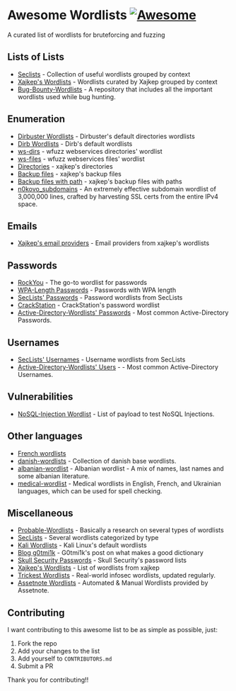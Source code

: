 # Awesome Wordlists [![Awesome](https://awesome.re/badge.svg)](https://awesome.re)
A curated list of wordlists for bruteforcing and fuzzing

## Lists of Lists
- [Seclists](https://github.com/danielmiessler/SecLists) - Collection of useful wordlists grouped by context
- [Xajkep's Wordlists](https://github.com/xajkep/wordlists) - Wordlists curated by Xajkep grouped by context
- [Bug-Bounty-Wordlists](https://github.com/Karanxa/Bug-Bounty-Wordlists) - A repository that includes all the important wordlists used while bug hunting.

## Enumeration
- [Dirbuster Wordlists](https://github.com/3ndG4me/KaliLists/tree/master/dirbuster) - Dirbuster's default directories wordlists
- [Dirb Wordlists](https://github.com/3ndG4me/KaliLists/tree/master/dirb) - Dirb's default wordlists
- [ws-dirs](https://github.com/3ndG4me/KaliLists/blob/master/wfuzz/webservices/ws-dirs.txt) - wfuzz webservices directories' wordlist
- [ws-files](https://github.com/3ndG4me/KaliLists/blob/master/wfuzz/webservices/ws-files.txt) - wfuzz webservices files' wordlist
- [Directories](https://github.com/xajkep/wordlists/blob/master/discovery/directory_only_one.small.txt) - xajkep's directories
- [Backup files](https://github.com/xajkep/wordlists/blob/master/discovery/backup_files_only.txt) - xajkep's backup files
- [Backup files with path](https://github.com/xajkep/wordlists/blob/master/discovery/backup_files_with_path.txt) - xajkep's backup files with paths
- [n0kovo_subdomains](https://github.com/n0kovo/n0kovo_subdomains) - An extremely effective subdomain wordlist of 3,000,000 lines, crafted by harvesting SSL certs from the entire IPv4 space.

## Emails
- [Xajkep's email providers](https://github.com/xajkep/wordlists/blob/master/misc/email_free_providers.txt) - Email providers from xajkep's wordlists

## Passwords
- [RockYou](https://github.com/brannondorsey/naive-hashcat/releases/download/data/rockyou.txt) - The go-to wordlist for passwords
- [WPA-Length Passwords](https://github.com/berzerk0/Probable-Wordlists/tree/master/Real-Passwords/WPA-Length) - Passwords with WPA length
- [SecLists' Passwords](https://github.com/danielmiessler/SecLists/tree/master/Passwords) - Password wordlists from SecLists
- [CrackStation](https://crackstation.net/crackstation-wordlist-password-cracking-dictionary.htm) - CrackStation's password wordlist
- [Active-Directory-Wordlists' Passwords](https://github.com/Cryilllic/Active-Directory-Wordlists/blob/master/Pass.txt) - Most common Active-Directory Passwords.

## Usernames
- [SecLists' Usernames](https://github.com/danielmiessler/SecLists/tree/master/Usernames) - Username wordlists from SecLists
- [Active-Directory-Wordlists' Users](https://github.com/Cryilllic/Active-Directory-Wordlists/blob/master/User.txt) -  - Most common Active-Directory Usernames.

## Vulnerabilities 
- [NoSQL-Injection Wordlist](https://github.com/cr0hn/nosqlinjection_wordlists/blob/master/mongodb_nosqli.txt) - List of payload to test NoSQL Injections.

## Other languages
- [French wordlists](https://github.com/clem9669/wordlists)
- [danish-wordlists](https://github.com/n0kovo/danish-wordlists) - Collection of danish base wordlists.
- [albanian-wordlist](https://github.com/its0x08/albanian-wordlist) - Albanian wordlist - A mix of names, last names and some albanian literature.
- [medical-wordlist](https://github.com/theophpo/medical-wordlist) - Medical wordlists in English, French, and Ukrainian languages, which can be used for spell checking.

## Miscellaneous
- [Probable-Wordlists](https://github.com/berzerk0/Probable-Wordlists) - Basically a research on several types of wordlists
- [SecLists](https://github.com/danielmiessler/SecLists) - Several wordlists categorized by type
- [Kali Wordlists](https://github.com/3ndG4me/KaliLists) - Kali Linux's default wordlists
- [Blog g0tmi1k](http://blog.g0tmi1k.com/2011/06/dictionaries-wordlists/) - G0tmi1k's post on what makes a good dictionary
- [Skull Security Passwords](https://wiki.skullsecurity.org/Passwords) - Skull Security's password lists
- [Xajkep's Wordlists](https://github.com/xajkep/wordlists) - List of wordlists from xajkep
- [Trickest Wordlists](https://github.com/trickest/wordlists) - Real-world infosec wordlists, updated regularly.
- [Assetnote Wordlists](https://github.com/assetnote/wordlists) - Automated & Manual Wordlists provided by Assetnote.

## Contributing
I want contributing to this awesome list to be as simple as possible, just:
1. Fork the repo
2. Add your changes to the list
3. Add yourself to `CONTRIBUTORS.md`
4. Submit a PR

Thank you for contributing!!
